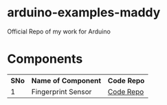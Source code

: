# arduino-examples-maddy
Official Repo of my work for Arduino

# Components

<table>
  <tr>
    <th>SNo</th>
    <th>Name of Component</th>
    <th>Code Repo</th>
  </tr>
  <tr>
    <td>1</td>
    <td>Fingerprint Sensor</td>
    <td><a href="https://github.com/maddydevgits/arduino-examples-maddy/tree/main/fp_sensor">Code Repo</a></td>
  </tr>
</table>
